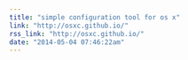 ```yaml
---
title: "simple configuration tool for os x"
link: "http://osxc.github.io/"
rss_link: "http://osxc.github.io/"
date: "2014-05-04 07:46:22am"
---
```

